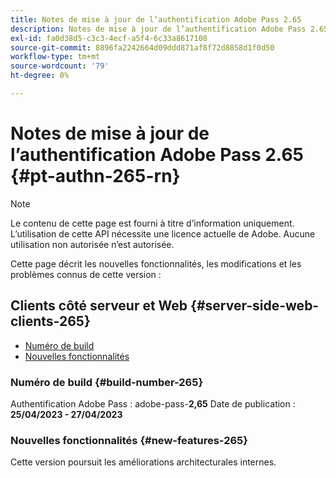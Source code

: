 ```yaml
---
title: Notes de mise à jour de l’authentification Adobe Pass 2.65
description: Notes de mise à jour de l’authentification Adobe Pass 2.65
exl-id: fa0d38d5-c3c3-4ecf-a5f4-6c33a8617108
source-git-commit: 8896fa2242664d09ddd871af8f72d8858d1f0d50
workflow-type: tm+mt
source-wordcount: '79'
ht-degree: 0%

---
```


# Notes de mise à jour de l’authentification Adobe Pass 2.65 {#pt-authn-265-rn}

>[!NOTE]
>
>Le contenu de cette page est fourni à titre d’information uniquement. L’utilisation de cette API nécessite une licence actuelle de Adobe. Aucune utilisation non autorisée n’est autorisée.

Cette page décrit les nouvelles fonctionnalités, les modifications et les problèmes connus de cette version :

## Clients côté serveur et Web {#server-side-web-clients-265}

* [Numéro de build](#build-number-265)
* [Nouvelles fonctionnalités](#new-features-265)

### Numéro de build {#build-number-265}

Authentification Adobe Pass : adobe-pass-**2,65**
Date de publication : **25/04/2023 - 27/04/2023**

### Nouvelles fonctionnalités {#new-features-265}

Cette version poursuit les améliorations architecturales internes.
